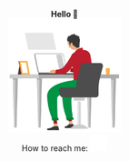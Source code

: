 <p align="center"> <b> Hello 👋</b>
<br/>
  <img src="https://github.com/Varsada-Rohit/Varsada-Rohit/blob/master/work.gif?raw=true" height=200/>
  <br/>How to reach me:   <a href="https://www.instagram.com/patel_.rohit/"><img src="https://github.com/Varsada-Rohit/Varsada-Rohit/blob/master/instagram.gif?raw=true" width=30/></a>
</p>
<!--
**Varsada-Rohit/Varsada-Rohit** is a ✨ _special_ ✨ repository because its `README.md` (this file) appears on your GitHub profile.

Here are some ideas to get you started:

- 🔭 I’m currently working on ...
- 🌱 I’m currently learning ...
- 👯 I’m looking to collaborate on ...
- 🤔 I’m looking for help with ...
- 💬 Ask me about ...
- 📫 How to reach me: ...
- 😄 Pronouns: ...
- ⚡ Fun fact: ...
-->
